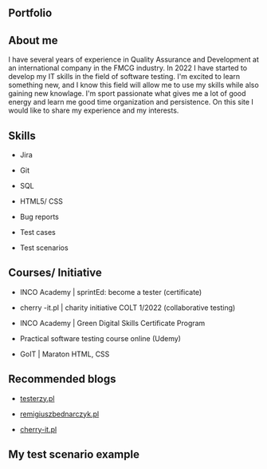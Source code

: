 ## Portfolio

## About me

I have several years of experience in Quality Assurance and Development at an international company in the FMCG industry.  In 2022 I have started to develop my IT skills in the field of software testing. I'm excited to learn something new, and I know this field  will allow me to use my skills while also gaining new knowlage. I'm sport passionate what gives me a lot of good energy and learn me good time organization and persistence. On this site I would like to share my experience and my interests.


## Skills

* Jira

* Git

* SQL

* HTML5/ CSS

* Bug reports

* Test cases

* Test scenarios


## Courses/ Initiative

* INCO Academy | sprintEd: become a tester (certificate) 

* cherry -it.pl | charity initiative COLT 1/2022 (collaborative testing)

* INCO Academy | Green Digital Skills Certificate Program 

* Practical software testing course online (Udemy)

* GoIT | Maraton HTML, CSS  




## Recommended blogs

* [testerzy.pl](http://testerzy.pl)

* [remigiuszbednarczyk.pl](https://remigiuszbednarczyk.pl)

* [cherry-it.pl](http://cherry-it.pl)


## My test scenario example
